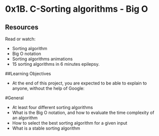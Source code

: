 # 0x1B. C-Sorting algorithms - Big O

## Resources
Read or watch:

* Sorting algorithm
* Big O notation
* Sorting algorithms animations
* 15 sorting algorithms in 6 minutes epilepsy.

##Learning Objectives

* At the end of this project, you are expected to be able to explain to anyone, without the help of Google:

#General
* At least four different sorting algorithms
* What is the Big O notation, and how to evaluate the time complexity of an algorithm
* How to select the best sorting algorithm for a given input
* What is a stable sorting algorithm
